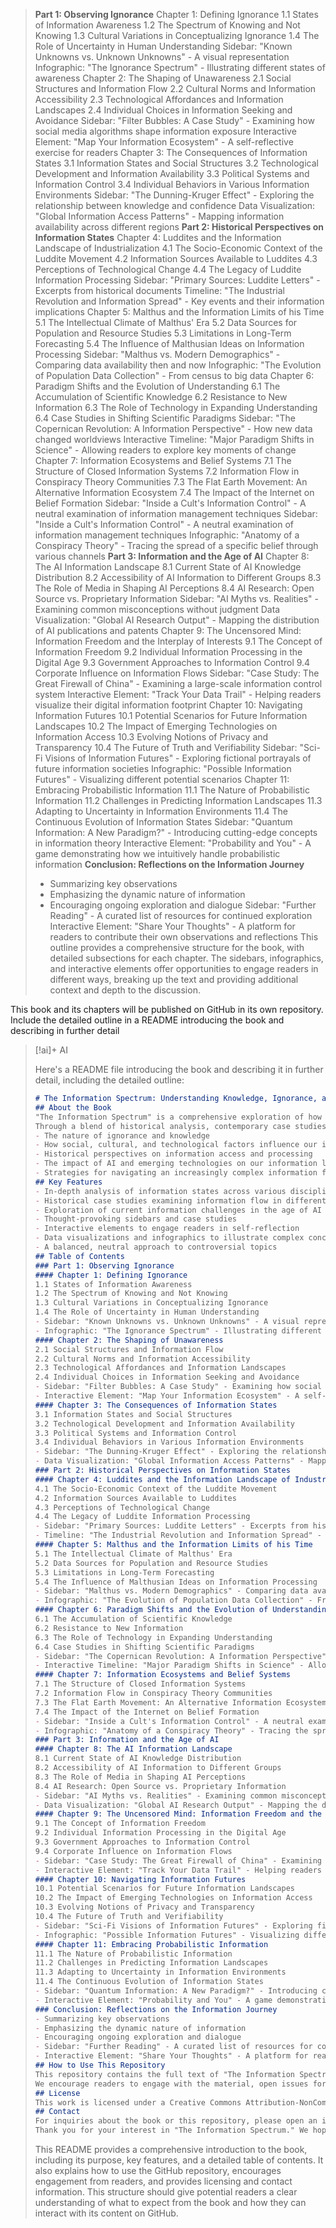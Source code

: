 > **Part 1: Observing Ignorance**
> Chapter 1: Defining Ignorance
> 1.1 States of Information Awareness
> 1.2 The Spectrum of Knowing and Not Knowing
> 1.3 Cultural Variations in Conceptualizing Ignorance
> 1.4 The Role of Uncertainty in Human Understanding
> Sidebar: "Known Unknowns vs. Unknown Unknowns" - A visual representation
> Infographic: "The Ignorance Spectrum" - Illustrating different states of awareness
> Chapter 2: The Shaping of Unawareness
> 2.1 Social Structures and Information Flow
> 2.2 Cultural Norms and Information Accessibility
> 2.3 Technological Affordances and Information Landscapes
> 2.4 Individual Choices in Information Seeking and Avoidance
> Sidebar: "Filter Bubbles: A Case Study" - Examining how social media algorithms shape information exposure
> Interactive Element: "Map Your Information Ecosystem" - A self-reflective exercise for readers
> Chapter 3: The Consequences of Information States
> 3.1 Information States and Social Structures
> 3.2 Technological Development and Information Availability
> 3.3 Political Systems and Information Control
> 3.4 Individual Behaviors in Various Information Environments
> Sidebar: "The Dunning-Kruger Effect" - Exploring the relationship between knowledge and confidence
> Data Visualization: "Global Information Access Patterns" - Mapping information availability across different regions
> **Part 2: Historical Perspectives on Information States**
> Chapter 4: Luddites and the Information Landscape of Industrialization
> 4.1 The Socio-Economic Context of the Luddite Movement
> 4.2 Information Sources Available to Luddites
> 4.3 Perceptions of Technological Change
> 4.4 The Legacy of Luddite Information Processing
> Sidebar: "Primary Sources: Luddite Letters" - Excerpts from historical documents
> Timeline: "The Industrial Revolution and Information Spread" - Key events and their information implications
> Chapter 5: Malthus and the Information Limits of his Time
> 5.1 The Intellectual Climate of Malthus' Era
> 5.2 Data Sources for Population and Resource Studies
> 5.3 Limitations in Long-Term Forecasting
> 5.4 The Influence of Malthusian Ideas on Information Processing
> Sidebar: "Malthus vs. Modern Demographics" - Comparing data availability then and now
> Infographic: "The Evolution of Population Data Collection" - From census to big data
> Chapter 6: Paradigm Shifts and the Evolution of Understanding
> 6.1 The Accumulation of Scientific Knowledge
> 6.2 Resistance to New Information
> 6.3 The Role of Technology in Expanding Understanding
> 6.4 Case Studies in Shifting Scientific Paradigms
> Sidebar: "The Copernican Revolution: A Information Perspective" - How new data changed worldviews
> Interactive Timeline: "Major Paradigm Shifts in Science" - Allowing readers to explore key moments of change
> Chapter 7: Information Ecosystems and Belief Systems
> 7.1 The Structure of Closed Information Systems
> 7.2 Information Flow in Conspiracy Theory Communities
> 7.3 The Flat Earth Movement: An Alternative Information Ecosystem
> 7.4 The Impact of the Internet on Belief Formation
> Sidebar: "Inside a Cult's Information Control" - A neutral examination of information management techniques
> Sidebar: "Inside a Cult's Information Control" - A neutral examination of information management techniques
> Infographic: "Anatomy of a Conspiracy Theory" - Tracing the spread of a specific belief through various channels
> **Part 3: Information and the Age of AI**
> Chapter 8: The AI Information Landscape
> 8.1 Current State of AI Knowledge Distribution
> 8.2 Accessibility of AI Information to Different Groups
> 8.3 The Role of Media in Shaping AI Perceptions
> 8.4 AI Research: Open Source vs. Proprietary Information
> Sidebar: "AI Myths vs. Realities" - Examining common misconceptions without judgment
> Data Visualization: "Global AI Research Output" - Mapping the distribution of AI publications and patents
> Chapter 9: The Uncensored Mind: Information Freedom and the Interplay of Interests
> 9.1 The Concept of Information Freedom
> 9.2 Individual Information Processing in the Digital Age
> 9.3 Government Approaches to Information Control
> 9.4 Corporate Influence on Information Flows
> Sidebar: "Case Study: The Great Firewall of China" - Examining a large-scale information control system
> Interactive Element: "Track Your Data Trail" - Helping readers visualize their digital information footprint
> Chapter 10: Navigating Information Futures
> 10.1 Potential Scenarios for Future Information Landscapes
> 10.2 The Impact of Emerging Technologies on Information Access
> 10.3 Evolving Notions of Privacy and Transparency
> 10.4 The Future of Truth and Verifiability
> Sidebar: "Sci-Fi Visions of Information Futures" - Exploring fictional portrayals of future information societies
> Infographic: "Possible Information Futures" - Visualizing different potential scenarios
> Chapter 11: Embracing Probabilistic Information
> 11.1 The Nature of Probabilistic Information
> 11.2 Challenges in Predicting Information Landscapes
> 11.3 Adapting to Uncertainty in Information Environments
> 11.4 The Continuous Evolution of Information States
> Sidebar: "Quantum Information: A New Paradigm?" - Introducing cutting-edge concepts in information theory
> Interactive Element: "Probability and You" - A game demonstrating how we intuitively handle probabilistic information
> **Conclusion: Reflections on the Information Journey**
> - Summarizing key observations
> - Emphasizing the dynamic nature of information
> - Encouraging ongoing exploration and dialogue
> Sidebar: "Further Reading" - A curated list of resources for continued exploration
> Interactive Element: "Share Your Thoughts" - A platform for readers to contribute their own observations and reflections
> This outline provides a comprehensive structure for the book, with detailed subsections for each chapter. The sidebars, infographics, and interactive elements offer opportunities to engage readers in different ways, breaking up the text and providing additional context and depth to the discussion.

This book and its chapters will be published on GitHub in its own repository. Include the detailed outline in a README introducing the book and describing in further detail
> [!ai]+ AI
>
> Here's a README file introducing the book and describing it in further detail, including the detailed outline:
> ```markdown
> # The Information Spectrum: Understanding Knowledge, Ignorance, and Everything In Between
> ## About the Book
> "The Information Spectrum" is a comprehensive exploration of how humans interact with information, from states of complete ignorance to expert knowledge. This book delves into the nuances of information awareness, the shaping of our information landscapes, and the consequences of varying information states across different domains of human experience.
> Through a blend of historical analysis, contemporary case studies, and forward-looking projections, readers will gain a deeper understanding of:
> - The nature of ignorance and knowledge
> - How social, cultural, and technological factors influence our information ecosystems
> - Historical perspectives on information access and processing
> - The impact of AI and emerging technologies on our information landscape
> - Strategies for navigating an increasingly complex information future
> ## Key Features
> - In-depth analysis of information states across various disciplines
> - Historical case studies examining information flow in different eras
> - Exploration of current information challenges in the age of AI and big data
> - Thought-provoking sidebars and case studies
> - Interactive elements to engage readers in self-reflection
> - Data visualizations and infographics to illustrate complex concepts
> - A balanced, neutral approach to controversial topics
> ## Table of Contents
> ### Part 1: Observing Ignorance
> #### Chapter 1: Defining Ignorance
> 1.1 States of Information Awareness
> 1.2 The Spectrum of Knowing and Not Knowing
> 1.3 Cultural Variations in Conceptualizing Ignorance
> 1.4 The Role of Uncertainty in Human Understanding
> - Sidebar: "Known Unknowns vs. Unknown Unknowns" - A visual representation
> - Infographic: "The Ignorance Spectrum" - Illustrating different states of awareness
> #### Chapter 2: The Shaping of Unawareness
> 2.1 Social Structures and Information Flow
> 2.2 Cultural Norms and Information Accessibility
> 2.3 Technological Affordances and Information Landscapes
> 2.4 Individual Choices in Information Seeking and Avoidance
> - Sidebar: "Filter Bubbles: A Case Study" - Examining how social media algorithms shape information exposure
> - Interactive Element: "Map Your Information Ecosystem" - A self-reflective exercise for readers
> #### Chapter 3: The Consequences of Information States
> 3.1 Information States and Social Structures
> 3.2 Technological Development and Information Availability
> 3.3 Political Systems and Information Control
> 3.4 Individual Behaviors in Various Information Environments
> - Sidebar: "The Dunning-Kruger Effect" - Exploring the relationship between knowledge and confidence
> - Data Visualization: "Global Information Access Patterns" - Mapping information availability across different regions
> ### Part 2: Historical Perspectives on Information States
> #### Chapter 4: Luddites and the Information Landscape of Industrialization
> 4.1 The Socio-Economic Context of the Luddite Movement
> 4.2 Information Sources Available to Luddites
> 4.3 Perceptions of Technological Change
> 4.4 The Legacy of Luddite Information Processing
> - Sidebar: "Primary Sources: Luddite Letters" - Excerpts from historical documents
> - Timeline: "The Industrial Revolution and Information Spread" - Key events and their information implications
> #### Chapter 5: Malthus and the Information Limits of his Time
> 5.1 The Intellectual Climate of Malthus' Era
> 5.2 Data Sources for Population and Resource Studies
> 5.3 Limitations in Long-Term Forecasting
> 5.4 The Influence of Malthusian Ideas on Information Processing
> - Sidebar: "Malthus vs. Modern Demographics" - Comparing data availability then and now
> - Infographic: "The Evolution of Population Data Collection" - From census to big data
> #### Chapter 6: Paradigm Shifts and the Evolution of Understanding
> 6.1 The Accumulation of Scientific Knowledge
> 6.2 Resistance to New Information
> 6.3 The Role of Technology in Expanding Understanding
> 6.4 Case Studies in Shifting Scientific Paradigms
> - Sidebar: "The Copernican Revolution: A Information Perspective" - How new data changed worldviews
> - Interactive Timeline: "Major Paradigm Shifts in Science" - Allowing readers to explore key moments of change
> #### Chapter 7: Information Ecosystems and Belief Systems
> 7.1 The Structure of Closed Information Systems
> 7.2 Information Flow in Conspiracy Theory Communities
> 7.3 The Flat Earth Movement: An Alternative Information Ecosystem
> 7.4 The Impact of the Internet on Belief Formation
> - Sidebar: "Inside a Cult's Information Control" - A neutral examination of information management techniques
> - Infographic: "Anatomy of a Conspiracy Theory" - Tracing the spread of a specific belief through various channels
> ### Part 3: Information and the Age of AI
> #### Chapter 8: The AI Information Landscape
> 8.1 Current State of AI Knowledge Distribution
> 8.2 Accessibility of AI Information to Different Groups
> 8.3 The Role of Media in Shaping AI Perceptions
> 8.4 AI Research: Open Source vs. Proprietary Information
> - Sidebar: "AI Myths vs. Realities" - Examining common misconceptions without judgment
> - Data Visualization: "Global AI Research Output" - Mapping the distribution of AI publications and patents
> #### Chapter 9: The Uncensored Mind: Information Freedom and the Interplay of Interests
> 9.1 The Concept of Information Freedom
> 9.2 Individual Information Processing in the Digital Age
> 9.3 Government Approaches to Information Control
> 9.4 Corporate Influence on Information Flows
> - Sidebar: "Case Study: The Great Firewall of China" - Examining a large-scale information control system
> - Interactive Element: "Track Your Data Trail" - Helping readers visualize their digital information footprint
> #### Chapter 10: Navigating Information Futures
> 10.1 Potential Scenarios for Future Information Landscapes
> 10.2 The Impact of Emerging Technologies on Information Access
> 10.3 Evolving Notions of Privacy and Transparency
> 10.4 The Future of Truth and Verifiability
> - Sidebar: "Sci-Fi Visions of Information Futures" - Exploring fictional portrayals of future information societies
> - Infographic: "Possible Information Futures" - Visualizing different potential scenarios
> #### Chapter 11: Embracing Probabilistic Information
> 11.1 The Nature of Probabilistic Information
> 11.2 Challenges in Predicting Information Landscapes
> 11.3 Adapting to Uncertainty in Information Environments
> 11.4 The Continuous Evolution of Information States
> - Sidebar: "Quantum Information: A New Paradigm?" - Introducing cutting-edge concepts in information theory
> - Interactive Element: "Probability and You" - A game demonstrating how we intuitively handle probabilistic information
> ### Conclusion: Reflections on the Information Journey
> - Summarizing key observations
> - Emphasizing the dynamic nature of information
> - Encouraging ongoing exploration and dialogue
> - Sidebar: "Further Reading" - A curated list of resources for continued exploration
> - Interactive Element: "Share Your Thoughts" - A platform for readers to contribute their own observations and reflections
> ## How to Use This Repository
> This repository contains the full text of "The Information Spectrum" along with associated resources. Each chapter is available as a separate Markdown file for easy reading and collaboration. Interactive elements, data visualizations, and infographics are stored in the `resources` folder.
> We encourage readers to engage with the material, open issues for discussion, and submit pull requests for corrections or suggestions. This is a living document, and we value the input of our community in shaping our understanding of the information landscape.
> ## License
> This work is licensed under a Creative Commons Attribution-NonCommercial-ShareAlike 4.0 International License. You are free to share and adapt the material for non-commercial purposes, as long as you provide attribution and share your modifications under the same license.
> ## Contact
> For inquiries about the book or this repository, please open an issue or contact the author directly at [author's email].
> Thank you for your interest in "The Information Spectrum." We hope this book provides valuable insights into the complex world of information and knowledge.
> ```
> This README provides a comprehensive introduction to the book, including its purpose, key features, and a detailed table of contents. It also explains how to use the GitHub repository, encourages engagement from readers, and provides licensing and contact information. This structure should give potential readers a clear understanding of what to expect from the book and how they can interact with its content on GitHub.
